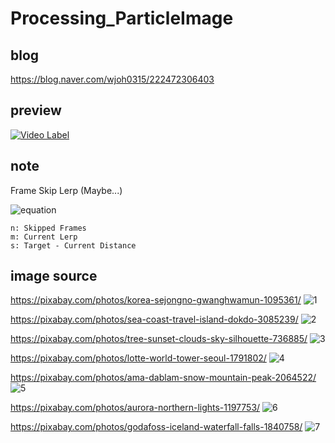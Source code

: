 # Processing_ParticleImage
## blog 
https://blog.naver.com/wjoh0315/222472306403

## preview
[![Video Label](https://img.youtube.com/vi/ta7CeyCV37w/0.jpg)](https://www.youtube.com/watch?v=ta7CeyCV37w)

## note
Frame Skip Lerp (Maybe...)

![equation](https://latex.codecogs.com/svg.latex?Lerp_n&space;=&space;s\frac{\frac{\frac{1}{m}&space;-&space;(m&space;-&space;1)^{n-1}}{m^n}}{1&space;-&space;\frac{m&space;-&space;1}{m}}&space;=&space;s(1&space;-&space;(m&space;-&space;1)^{n&space;-&space;1}m^{1&space;-&space;n}))
```
n: Skipped Frames
m: Current Lerp
s: Target - Current Distance
```

## image source
https://pixabay.com/photos/korea-sejongno-gwanghwamun-1095361/
![1](https://user-images.githubusercontent.com/65387631/129529130-e7a17d76-8919-4f2a-b622-173ab92ecb42.jpg)


https://pixabay.com/photos/sea-coast-travel-island-dokdo-3085239/
![2](https://user-images.githubusercontent.com/65387631/129529204-a1580d81-132c-4513-bffb-4631cb6698ec.jpg)


https://pixabay.com/photos/tree-sunset-clouds-sky-silhouette-736885/
![3](https://user-images.githubusercontent.com/65387631/129529237-883f6c42-ed53-48d7-899d-21427fb82dba.jpg)



https://pixabay.com/photos/lotte-world-tower-seoul-1791802/
![4](https://user-images.githubusercontent.com/65387631/129529261-842e51d4-1f12-492a-b533-be5a2da129de.jpg)



https://pixabay.com/photos/ama-dablam-snow-mountain-peak-2064522/
![5](https://user-images.githubusercontent.com/65387631/129529296-5c0322ef-98e8-417e-968e-b6262892d678.jpg)



https://pixabay.com/photos/aurora-northern-lights-1197753/
![6](https://user-images.githubusercontent.com/65387631/129529315-27d0376a-2f0d-4b01-aa45-0e31d94010e4.jpg)



https://pixabay.com/photos/godafoss-iceland-waterfall-falls-1840758/
![7](https://user-images.githubusercontent.com/65387631/129529419-cbe65075-80ca-4227-bc6c-799b0e6cbb24.jpg)
